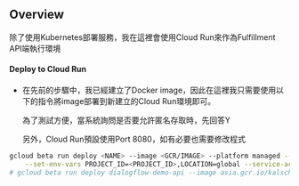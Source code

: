 ##  Overview

除了使用Kubernetes部署服務，我在這裡會使用Cloud Run來作為Fulfillment API端執行環境

####    Deploy to Cloud Run

-   在先前的步驟中，我已經建立了Docker image，因此在這裡我只需要使用以下的指令將image部署到新建立的Cloud Run環境即可。
    
    為了測試方便，當系統詢問是否要允許匿名存取時，先回答Y

    另外，Cloud Run預設使用Port 8080，如有必要也需要修改程式

```bash
gcloud beta run deploy <NAME> --image <GCR/IMAGE> --platform managed --region asia-northasia1 \
    --set-env-vars PROJECT_ID=<PROJECT_ID>,LOCATION=global --service-account <SVC ACCT>
# gcloud beta run deploy dialogflow-demo-api --image asia.gcr.io/kalschi-demo-001/conversational-ai-demo:latest --platform managed --region asia-northeast1 --set-env-vars PROJECT_ID=kalschi-demo-001,LOCATION=global --service-account kalschi-dialogflow-serviceacco@kalschi-demo-001.iam.gserviceaccount.com
```